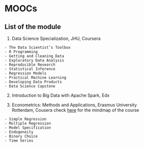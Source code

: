 # MOOCs

## List of the module

1. Data Science Specialization, JHU, Coursera

> 

	- The Data Scientist’s Toolbox
	- R Programming
	- Getting and Cleaning Data
	- Exploratory Data Analysis
	- Reproducible Research
	- Statistical Inference
	- Regression Models
	- Practical Machine Learning
	- Developing Data Products
	- Data Science Capstone
	
2. Introduction to Big Data with Apache Spark, Edx


3. Econometrics: Methods and Applications, Erasmus University Rotterdam, Cousera
check [here](https://github.com/cj555/MOOCs/blob/master/econometrics-coursera/lecture%20notes/cheat%20sheet%20on%20econometrics.pdf) for the mindmap of the course

> 

	- Simple Regression 
	- Multiple Regression
	- Model Specification
	- Endogeneity
	- Binary Choice
	- Time Series









